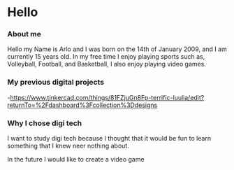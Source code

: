# Hello

### About me
Hello my Name is Arlo and I was born on the 14th of January 2009, and I am currently 15 years old. In my free time I enjoy playing sports such as, Volleyball, Football, and Basketball, I also enjoy playing video games.

### My previous digital projects
-https://www.tinkercad.com/things/81FZjuGn8Fp-terrific-luulia/edit?returnTo=%2Fdashboard%3Fcollection%3Ddesigns

### Why I chose digi tech
I want to study digi tech because I thought that it would be fun to learn something that I knew neer nothing about.

In the future I would like to create a video game
